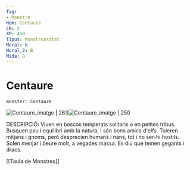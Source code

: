 ```yaml
---
Tag:
- Monstre
Nom: Centaure
CR: 2
XP: 450
Tipus: Monstruositat
Moral: N
Moral_2: B
Mida: G
---
```

# Centaure

```statblock
monster: Centaure
```

![Centaure_imatge | 263](https://i.pinimg.com/564x/ad/f6/0c/adf60c77252b4209157934d96453b793.jpg)![Centaure_imatge | 250](https://generator1.net/wp-content/uploads/2021/01/Centaur-min.jpg)

DESCRIPCIÓ: 
Viuen en boscos temperats solitaris o en petites tribus. Busquen pau i equilibri amb la natura, i són bons amics d'elfs. Toleren mitjans i gnoms, però desprecien humans i nans, tot i no ser-hi hostils. Solen menjar i beure molt, a vegades massa. Es diu que temen gegants i dracs.

[[Taula de Monstres]]

